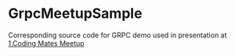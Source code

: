 # GrpcMeetupSample

Corresponding source code for GRPC demo used in presentation at  [1.Coding Mates Meetup](https://www.eventbrite.de/e/1-coding-mates-meetup-tickets-428149525757?aff=ebdshpsearchautocomplete)
